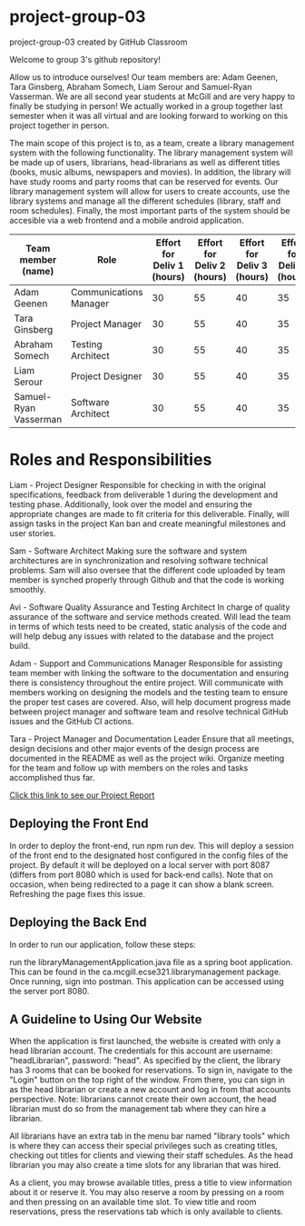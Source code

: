 # project-group-03
project-group-03 created by GitHub Classroom

Welcome to group 3's github repository!

Allow us to introduce ourselves! 
Our team members are: Adam Geenen, Tara Ginsberg, Abraham Somech, Liam Serour and Samuel-Ryan Vasserman.
We are all second year students at McGill and are very happy to finally be studying in person!
We actually worked in a group together last semester when it was all virtual and are looking forward to 
working on this project together in person. 

The main scope of this project is to, as a team, create a library management system with the following functionality. The
library management system will be made up of users, librarians, head-librarians as well as different titles (books, music albums,
newspapers and movies). In addition, the library will have study rooms and party rooms that can be reserved for events. Our library
management system will allow for users to create accounts, use the library systems and manage all the different schedules (library, staff 
and room schedules). Finally, the most important parts of the system should be accesible via a web frontend and a mobile android application. 


| Team member (name)     | Role                  | Effort for Deliv 1 (hours) | Effort for Deliv 2 (hours) | Effort for Deliv 3 (hours) | Effort for Deliv 4 (hours)
| ---------------------- | --------------------- | ---------------------------| -------------------------- | ---------------------------|---------------------------
| Adam Geenen            | Communications Manager| 30                         | 55                         | 40                         | 35
| Tara Ginsberg          | Project Manager       | 30                         | 55                         | 40                         | 35
| Abraham Somech         | Testing Architect     | 30                         | 55                         | 40                         | 35
| Liam Serour            | Project Designer      | 30                         | 55                         | 40                         | 35
| Samuel-Ryan Vasserman  | Software Architect    | 30                         | 55                         | 40                         | 35


# Roles and Responsibilities

Liam - Project Designer
Responsible for checking in with the original specifications, feedback from deliverable 1 during the development and testing phase. Additionally, look over the model and ensuring the appropriate changes are made to fit criteria for this deliverable. Finally, will assign tasks in the project Kan ban and create meaningful milestones and user stories.

Sam - Software Architect
Making sure the software and system architectures are in synchronization and resolving software technical problems. Sam will also oversee that the different code uploaded by team member is synched properly through Github and that the code is working smoothly.

Avi - Software Quality Assurance and Testing Architect
In charge of quality assurance of the software and service methods created. Will lead the team in terms of which tests need to be created, static analysis of the code and will help debug any issues with related to the database and the project build.

Adam - Support and Communications Manager
Responsible for assisting team member with linking the software to the documentation and ensuring there is consistency throughout the entire project. Will communicate with members working on designing the models and the testing team to ensure the proper test cases are covered. Also, will help document progress made between project manager and software team and resolve technical GitHub issues and the GitHub CI actions.

Tara - Project Manager and Documentation Leader
Ensure that all meetings, design decisions and other major events of the design process are documented in the README as well as the project wiki. Organize meeting for the team and follow up with members on the roles and tasks accomplished thus far.


[Click this link to see our Project Report](https://github.com/McGill-ECSE321-Fall2021/project-group-03/wiki/Project-Report)

## Deploying the Front End
In order to deploy the front-end, run npm run dev. This will deploy a session of the front end to the designated host configured in the config files of the project. By default it will be deployed on a local server with port 8087 (differs from port 8080 which is used for back-end calls). Note that on occasion, when being redirected to a page it can show a blank screen. Refreshing the page fixes this issue.

## Deploying the Back End
In order to run our application, follow these steps:

run the libraryManagementApplication.java file as a spring boot application. This can be found in the ca.mcgill.ecse321.librarymanagement package.
Once running, sign into postman. This application can be accessed using the server port 8080.

## A Guideline to Using Our Website
When the application is first launched, the website is created with only a head librarian account. The credentials for this account are username: "headLibrarian", password: "head". As specified by the client, the library has 3 rooms that can be booked for reservations. To sign in, navigate to the "Login" button on the top right of the window. From there, you can sign in as the head librarian or create a new account and log in from that accounts perspective. Note: librarians cannot create their own account, the head librarian must do so from the management  tab where they can hire a librarian.

All librarians have an extra tab in the menu bar named "library tools" which is where they can access their special privileges such as creating titles, checking out titles for clients and viewing their staff schedules. As the head librarian you may also create a time slots for any librarian that was hired.

As a client, you may browse available titles, press a title to view information about it or reserve it. You may also reserve a room by pressing on a room and then pressing on an available time slot. To view title and room reservations, press the reservations tab which is only available to clients.
